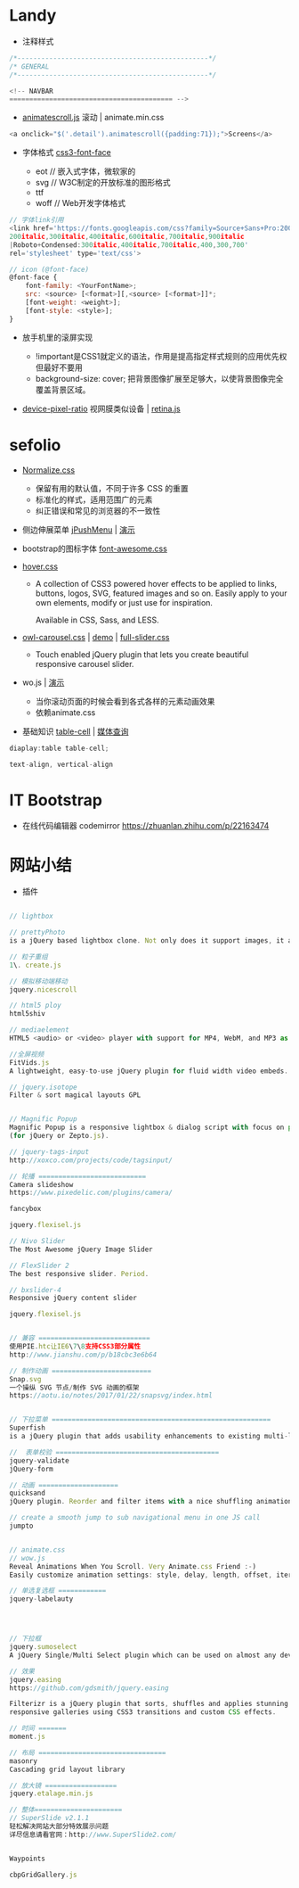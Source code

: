 # Landy

- 注释样式

```javascript
/*------------------------------------------------*/
/* GENERAL
/*------------------------------------------------*/

<!-- NAVBAR
========================================= -->
```

- [animatescroll.js](http://plugins.compzets.com/animatescroll/#) 滚动 | animate.min.css

```javascript
<a onclick="$('.detail').animatescroll({padding:71});">Screens</a>
```

- 字体格式 [css3-font-face](http://www.w3cplus.com/content/css3-font-face)

  - eot // 嵌入式字体，微软家的
  - svg // W3C制定的开放标准的图形格式
  - ttf
  - woff // Web开发字体格式

```javascript
// 字体link引用
<link href='https://fonts.googleapis.com/css?family=Source+Sans+Pro:200,300,400,600,700,900,
200italic,300italic,400italic,600italic,700italic,900italic
|Roboto+Condensed:300italic,400italic,700italic,400,300,700'
rel='stylesheet' type='text/css'>

// icon (@font-face)
@font-face {
    font-family: <YourFontName>;
    src: <source> [<format>][,<source> [<format>]]*;
    [font-weight: <weight>];
    [font-style: <style>];
}
```

- 放手机里的滚屏实现

  - !important是CSS1就定义的语法，作用是提高指定样式规则的应用优先权 但最好不要用
  - background-size: cover; 把背景图像扩展至足够大，以使背景图像完全覆盖背景区域。

- [device-pixel-ratio](http://www.zhangxinxu.com/wordpress/2012/08/window-devicepixelratio/) 视网膜类似设备 | [retina.js](https://www.gitbook.com/book/luo0412/white/edit#)

# sefolio

- [Normalize.css](https://github.com/necolas/normalize.css/blob/master/normalize.css)

  - 保留有用的默认值，不同于许多 CSS 的重置
  - 标准化的样式，适用范围广的元素
  - 纠正错误和常见的浏览器的不一致性

- 侧边伸展菜单 [jPushMenu](https://github.com/takien/jPushMenu) | [演示](http://takien.github.io/jPushMenu/#)

- bootstrap的图标字体 [font-awesome.css](http://www.bootcss.com/p/font-awesome/#icons-web-app)

- [hover.css](https://github.com/IanLunn/Hover)

  - A collection of CSS3 powered hover effects to be applied to links, buttons, logos, SVG, featured images and so on. Easily apply to your own elements, modify or just use for inspiration.

    Available in CSS, Sass, and LESS.

- [owl-carousel.css](https://github.com/OwlFonk/OwlCarousel) | [demo](http://owlgraphic.com/owlcarousel/) | [full-slider.css](https://www.gitbook.com/book/luo0412/white/edit#)

  - Touch enabled jQuery plugin that lets you create beautiful responsive carousel slider.

- wo.js | [演示](http://www.dowebok.com/demo/131/)

  - 当你滚动页面的时候会看到各式各样的元素动画效果
  - 依赖animate.css

- 基础知识 [table-cell](http://www.w3school.com.cn/jsref/prop_style_display.asp) | [媒体查询](http://www.runoob.com/cssref/css3-pr-mediaquery.html)

```javascript
diaplay:table table-cell;

text-align, vertical-align
```

# IT Bootstrap

- 在线代码编辑器 codemirror <https://zhuanlan.zhihu.com/p/22163474>

# 网站小结

- 插件

```javascript

// lightbox

// prettyPhoto
is a jQuery based lightbox clone. Not only does it support images, it also add support for videos, flash, YouTube, iFrames. It’s a full blown media lightbox. The setup is easy and quick, plus the script is compatible in every major browser.

// 粒子重组
1\. create.js

// 模拟移动端移动
jquery.nicescroll

// html5 ploy
html5shiv

// mediaelement
HTML5 <audio> or <video> player with support for MP4, WebM, and MP3 as well as HLS, Dash, YouTube, Facebook, SoundCloud and others with a common HTML5 MediaElement API, enabling a consistent UI in all browsers. http://mediaelementjs.com/

//全屏视频
FitVids.js
A lightweight, easy-to-use jQuery plugin for fluid width video embeds.

// jquery.isotope
Filter & sort magical layouts GPL


// Magnific Popup
Magnific Popup is a responsive lightbox & dialog script with focus on performance and providing best experience for user with any device
(for jQuery or Zepto.js).

// jquery-tags-input
http://xoxco.com/projects/code/tagsinput/

// 轮播 ===========================
Camera slideshow
https://www.pixedelic.com/plugins/camera/

fancybox

jquery.flexisel.js

// Nivo Slider
The Most Awesome jQuery Image Slider

// FlexSlider 2
The best responsive slider. Period.

// bxslider-4
Responsive jQuery content slider

jquery.flexisel.js


// 兼容 ============================
使用PIE.htc让IE6\7\8支持CSS3部分属性
http://www.jianshu.com/p/b18cbc3e6b64

// 制作动画 =========================
Snap.svg
一个操纵 SVG 节点/制作 SVG 动画的框架
https://aotu.io/notes/2017/01/22/snapsvg/index.html


// 下拉菜单 =======================================================
Superfish
is a jQuery plugin that adds usability enhancements to existing multi-level drop-down menus.

//  表单校验 =========================================
jquery-validate
jQuery-form

// 动画 ====================
quicksand
jQuery plugin. Reorder and filter items with a nice shuffling animation.

// create a smooth jump to sub navigational menu in one JS call
jumpto


// animate.css
// wow.js
Reveal Animations When You Scroll. Very Animate.css Friend :-)
Easily customize animation settings: style, delay, length, offset, iterations...

// 单选复选框 ============
jquery-labelauty




// 下拉框
jquery.sumoselect
A jQuery Single/Multi Select plugin which can be used on almost any device

// 效果
jquery.easing
https://github.com/gdsmith/jquery.easing

Filterizr is a jQuery plugin that sorts, shuffles and applies stunning filters over
responsive galleries using CSS3 transitions and custom CSS effects.

// 时间 =======
moment.js

// 布局 ================================
masonry
Cascading grid layout library

// 放大镜 ==================
jquery.etalage.min.js

// 整体======================
// SuperSlide v2.1.1
轻松解决网站大部分特效展示问题
详尽信息请看官网：http://www.SuperSlide2.com/


Waypoints

cbpGridGallery.js
```
